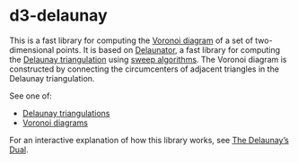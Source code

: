 <script setup>

import * as Plot from "@observablehq/plot";
import * as d3 from "d3";
import {shallowRef} from "vue";
import PlotRender from "./components/PlotRender.js";

const random = d3.randomNormal.source(d3.randomLcg(42))();
const points = Array.from({length: 1000}, () => [random(), random()]);

</script>

# d3-delaunay

<PlotRender defer :options='{
  axis: null,
  width: 688,
  height: 688,
  x: {domain: [-4, 3.5]},
  y: {domain: [-3, 3.5]},
  marks: [
    Plot.delaunayMesh(points, {stroke: "#ddd", strokeOpacity: 1}),
    Plot.voronoiMesh(points, {stroke: "var(--vp-c-brand)", strokeOpacity: 1}),
    Plot.dot(points, {r: 2, fill: "currentColor"}),
  ]
}' />

This is a fast library for computing the [Voronoi diagram](https://en.wikipedia.org/wiki/Voronoi_diagram) of a set of two-dimensional points. It is based on [Delaunator](https://github.com/mapbox/delaunator), a fast library for computing the [Delaunay triangulation](https://en.wikipedia.org/wiki/Delaunay_triangulation) using [sweep algorithms](https://github.com/mapbox/delaunator/blob/main/README.md#papers). The Voronoi diagram is constructed by connecting the circumcenters of adjacent triangles in the Delaunay triangulation.

See one of:

- [Delaunay triangulations](./d3-delaunay/delaunay.md)
- [Voronoi diagrams](./d3-delaunay/voronoi.md)

For an interactive explanation of how this library works, see [The Delaunay’s Dual](https://observablehq.com/@mbostock/the-delaunays-dual).
